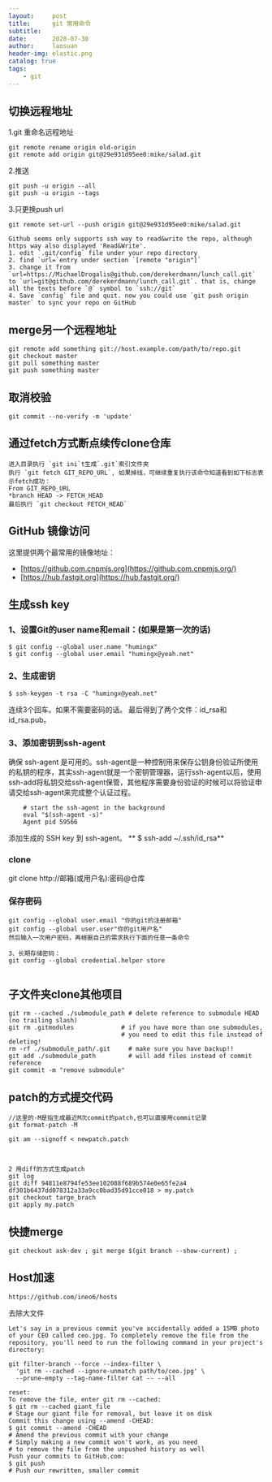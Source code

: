 ```yaml
---
layout:     post
title:      git 常用命令
subtitle:   
date:       2020-07-30
author:     laosuan
header-img: elastic.png
catalog: true
tags:
    - git
---
```


##  切换远程地址

1.git 重命名远程地址

```
git remote rename origin old-origin
git remote add origin git@29e931d95ee0:mike/salad.git
```

2.推送

```
git push -u origin --all
git push -u origin --tags
```

3.只更换push url

```
git remote set-url --push origin git@29e931d95ee0:mike/salad.git

Github seems only supports ssh way to read&write the repo, although https way also displayed 'Read&Write'.
1. edit `.git/config` file under your repo directory
2. find `url=`entry under section `[remote "origin"]`
3. change it from `url=https://MichaelDrogalis@github.com/derekerdmann/lunch_call.git` to `url=git@github.com/derekerdmann/lunch_call.git`. that is, change all the texts before `@` symbol to `ssh://git`
4. Save `config` file and quit. now you could use `git push origin master` to sync your repo on GitHub
```



## merge另一个远程地址

```
git remote add something git://host.example.com/path/to/repo.git
git checkout master
git pull something master
git push something master
```



## 取消校验

```
git commit --no-verify -m 'update'
```

## 

## 通过fetch方式断点续传clone仓库



```
进入目录执行 `git ini`t生成`.git`索引文件夹
执行 `git fetch GIT_REPO_URL`, 如果掉线，可继续重复执行该命令知道看到如下标志表示fetch成功：
From GIT_REPO_URL
*branch HEAD -> FETCH_HEAD
最后执行 `git checkout FETCH_HEAD`
```





## GitHub 镜像访问

这里提供两个最常用的镜像地址：

- [https://github.com.cnpmjs.org](https://github.com.cnpmjs.org/)
- [https://hub.fastgit.org](https://hub.fastgit.org/)



## 生成ssh key

### 1、设置Git的user name和email：(如果是第一次的话)

    $ git config --global user.name "humingx"
    $ git config --global user.email "humingx@yeah.net"
### 2、生成密钥

    $ ssh-keygen -t rsa -C "humingx@yeah.net"
连续3个回车。如果不需要密码的话。
最后得到了两个文件：id_rsa和id_rsa.pub。

### 3、添加密钥到ssh-agent

确保 ssh-agent 是可用的。ssh-agent是一种控制用来保存公钥身份验证所使用的私钥的程序，其实ssh-agent就是一个密钥管理器，运行ssh-agent以后，使用ssh-add将私钥交给ssh-agent保管，其他程序需要身份验证的时候可以将验证申请交给ssh-agent来完成整个认证过程。
```
    # start the ssh-agent in the background
    eval "$(ssh-agent -s)"
    Agent pid 59566
````

添加生成的 SSH key 到 ssh-agent。
**    $ ssh-add ~/.ssh/id_rsa**

### clone
git clone http://邮箱(或用户名):密码@仓库

### 保存密码
```
git config --global user.email "你的git的注册邮箱"
git config --global user.user"你的git用户名"
然后输入一次用户密码，再根据自己的需求执行下面的任意一条命令

3、长期存储密码：
git config --global credential.helper store


````



## 子文件夹clone其他项目

```
git rm --cached ./submodule_path # delete reference to submodule HEAD (no trailing slash)
git rm .gitmodules             # if you have more than one submodules,
                               # you need to edit this file instead of deleting!
rm -rf ./submodule_path/.git     # make sure you have backup!!
git add ./submodule_path         # will add files instead of commit reference
git commit -m "remove submodule"
```





## patch的方式提交代码

```
//这里的-M是指生成最近M次commit的patch,也可以直接用commit记录
git format-patch -M

git am --signoff < newpatch.patch



2 用diff的方式生成patch
git log
git diff 94811e8794fe53ee102088f689b574e0e65fe2a4 df301b6437dd078312a33a9cc0bad35d91cce018 > my.patch
git checkout targe_brach
git apply my.patch

```



## 快捷merge

```
git checkout ask-dev ; git merge $(git branch --show-current) ; 
```



## Host加速

```
https://github.com/ineo6/hosts
```



去除大文件

```
Let's say in a previous commit you've accidentally added a 15MB photo of your CEO called ceo.jpg. To completely remove the file from the repository, you'll need to run the following command in your project's directory:

git filter-branch --force --index-filter \
  'git rm --cached --ignore-unmatch path/to/ceo.jpg' \
  --prune-empty --tag-name-filter cat -- --all

reset:
To remove the file, enter git rm --cached:
$ git rm --cached giant_file
# Stage our giant file for removal, but leave it on disk
Commit this change using --amend -CHEAD:
$ git commit --amend -CHEAD
# Amend the previous commit with your change
# Simply making a new commit won't work, as you need
# to remove the file from the unpushed history as well
Push your commits to GitHub.com:
$ git push
# Push our rewritten, smaller commit
```

